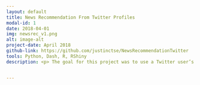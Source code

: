 ```yaml
---
layout: default
title: News Recommendation From Twitter Profiles
modal-id: 1
date: 2018-04-01
img: newsrec_v1.png
alt: image-alt
project-date: April 2018
github-link: https://github.com/justinctse/NewsRecommendationTwitter
tools: Python, Dash, R, RShiny
description: <p> The goal for this project was to use a Twitter user’s tweets to recommend news articles that they would be interested in. Data was collected from the Twitter API, I separated different topics using hashtags. After processing the data I applied bag of words, SVM, multinomialNB, and logistic regression to classify the topic of a tweet. I then incorporated these models into apps that queried tweets from a chosen Twitter user and generated appropriate news topics.</p> <p>I created two versions of a news recommendation web app. The RShiny app can be found <a href ="https://justintse.shinyapps.io/newsrectwitter/">here</a>. I have also made an alternate app using Python and Dash that can be accessed by running <a href = "https://github.com/justinctse/NewsRecommendationTwitter/blob/master/Apps/News_Recommender_Dash_GUI.py">this file</a>.</p> <br><a href = "img/news_rec_app.png"><img src = "img/news_rec_app.png" class="img-responsive img-centered"></a><i>GUI for the Dash based recommendation system.</i>


---
```

